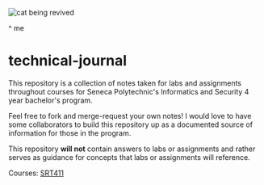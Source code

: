 ![cat being revived](https://i.imgur.com/ez6FASu.gif)

^ me

# technical-journal
This repository is a collection of notes taken for labs and assignments throughout courses for Seneca Polytechnic's Informatics and Security 4 year bachelor's program. 

Feel free to fork and merge-request your own notes! I would love to have some collaborators to build this repository up as a documented source of information for those in the program.

This repository **will not** contain answers to labs or assignments and rather serves as guidance for concepts that labs or assignments will reference.

Courses:
[SRT411](https://github.com/vincetrain/technical-journal/tree/main/SRT411)